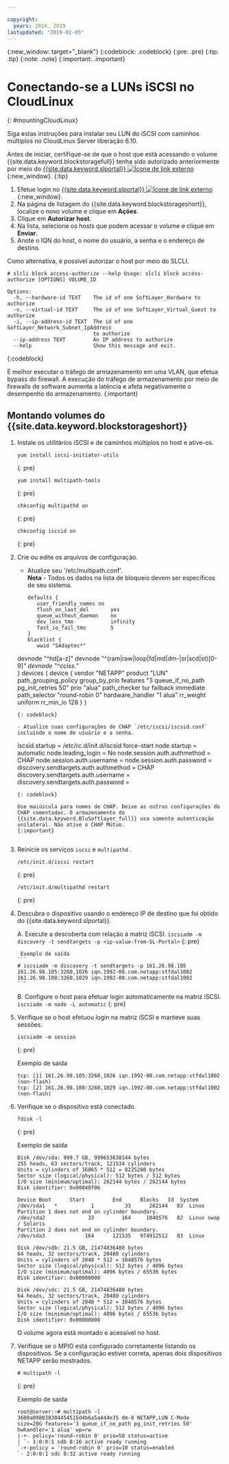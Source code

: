 ```yaml
---

copyright:
  years: 2014, 2019
lastupdated: "2019-02-05"
---
```

{:new_window: target="_blank"}
{:codeblock: .codeblock}
{:pre: .pre}
{:tip: .tip}
{:note: .note}
{:important: .important}

# Conectando-se a LUNs iSCSI no CloudLinux
{: #mountingCloudLinux}

Siga estas instruções para instalar seu LUN do iSCSI com caminhos múltiplos no CloudLinux Server liberação 6.10.

Antes de iniciar, certifique-se de que o host que está acessando o volume {{site.data.keyword.blockstoragefull}} tenha sido autorizado anteriormente por meio do [{{site.data.keyword.slportal}} ![Ícone de link externo](../../icons/launch-glyph.svg "Ícone de link externo")](https://control.softlayer.com/){:new_window}.
{:tip}

1. Efetue login no [{{site.data.keyword.slportal}} ![Ícone de link externo](../../icons/launch-glyph.svg "Ícone de link externo")](https://control.softlayer.com/){:new_window}.
2. Na página de listagem do {{site.data.keyword.blockstorageshort}}, localize o novo volume e clique em **Ações**.
3. Clique em **Autorizar host**.
4. Na lista, selecione os hosts que podem acessar o volume e clique em **Enviar**.
5. Anote o IQN do host, o nome do usuário, a senha e o endereço de destino.

Como alternativa, é possível autorizar o host por meio do SLCLI.
```
# slcli block access-authorize --help Usage: slcli block access-authorize [OPTIONS] VOLUME_ID

Options:
  -h, --hardware-id TEXT    The id of one SoftLayer_Hardware to authorize
  -v, --virtual-id TEXT     The id of one SoftLayer_Virtual_Guest to authorize
  -i, --ip-address-id TEXT  The id of one SoftLayer_Network_Subnet_IpAddress
                            to authorize
  --ip-address TEXT         An IP address to authorize
  --help                    Show this message and exit.
```
{:codeblock}

É melhor executar o tráfego de armazenamento em uma VLAN, que efetua bypass do firewall. A execução do tráfego de armazenamento por meio de firewalls de software aumenta a latência e afeta negativamente o desempenho do armazenamento.
{:important}

## Montando volumes do {{site.data.keyword.blockstorageshort}}

1. Instale os utilitários iSCSI e de caminhos múltiplos no host e ative-os.
   ```
   yum install iscsi-initiator-utils
   ```
   {: pre}

   ```
   yum install multipath-tools

   ```
   {: pre}

   ```
   chkconfig multipathd on
   ```
   {: pre}

   ```
   chkconfig iscsid on
   ```
   {: pre}

2. Crie ou edite os arquivos de configuração.
   - Atualize seu '/etc/multipath.conf'. <br/>**Nota** - Todos os dados na lista de bloqueio devem ser específicos de seu sistema.
     ```
     defaults {
        user_friendly_names no
        flush_on_last_del       yes
        queue_without_daemon    no
        dev_loss_tmo            infinity
        fast_io_fail_tmo        5
     }
     blacklist {
        wwid "SAdaptec*"
   devnode "^hd[a-z]"
   devnode "^(ram|raw|loop|fd|md|dm-|sr|scd|st)[0-9]*"
        devnode "^cciss.*"  
   }
   devices {
     device {
        vendor "NETAPP"
   product "LUN"
   path_grouping_policy group_by_prio
   features "3 queue_if_no_path pg_init_retries 50"
   prio "alua"
   path_checker tur
   failback immediate
   path_selector "round-robin 0"
   hardware_handler "1 alua"
   rr_weight uniform
   rr_min_io 128
   }
     }
     ```
     {: codeblock}

   - Atualize suas configurações de CHAP `/etc/iscsi/iscsid.conf` incluindo o nome de usuário e a senha.

     ```
     iscsid.startup = /etc/rc.d/init.d/iscsid force-start
     node.startup = automatic
     node.leading_login = No
     node.session.auth.authmethod = CHAP
     node.session.auth.username = <USER NAME VALUE FROM PORTAL>
     node.session.auth.password = <PASSWORD VALUE FROM PORTAL>
     discovery.sendtargets.auth.authmethod = CHAP
     discovery.sendtargets.auth.username = <USER NAME VALUE FROM PORTAL>
     discovery.sendtargets.auth.password = <PASSWORD VALUE FROM PORTAL>
     ```
     {: codeblock}

     Use maiúscula para nomes de CHAP. Deixe as outras configurações do CHAP comentadas. O armazenamento do {{site.data.keyword.BluSoftlayer_full}} usa somente autenticação unilateral. Não ative o CHAP Mútuo.
     {:important}


3. Reinicie os serviços  ` iscsi `  e  ` multipathd ` .
   ```
   /etc/init.d/iscsi restart   
   ```
   {: pre}

   ```
   /etc/init.d/multipathd restart   
   ```
   {: pre}

4. Descubra o dispositivo usando o endereço IP de destino que foi obtido do {{site.data.keyword.slportal}}.

     A. Execute a descoberta com relação à matriz iSCSI.
       ```
       iscsiadm -m discovery -t sendtargets -p <ip-value-from-SL-Portal>
       ```
       {: pre}

        Exemplo de saída
       ```
       # iscsiadm -m discovery -t sendtargets -p 161.26.98.105
       161.26.98.105:3260,1026 iqn.1992-08.com.netapp:stfdal1002
       161.26.98.108:3260,1029 iqn.1992-08.com.netapp:stfdal1002
       ```

     B. Configure o host para efetuar login automaticamente na matriz iSCSI.
       ```
       iscsiadm -m node -L automatic
       ```
       {: pre}

5. Verifique se o host efetuou login na matriz iSCSI e manteve suas sessões.
   ```
   iscsiadm -m session
   ```
   {: pre}

   Exemplo de saída
   ```
   tcp: [1] 161.26.98.105:3260,1026 iqn.1992-08.com.netapp:stfdal1002 (non-flash)
   tcp: [2] 161.26.98.108:3260,1029 iqn.1992-08.com.netapp:stfdal1002 (non-flash)
   ```


6. Verifique se o dispositivo está conectado.
   ```
   fdisk -l
   ```
   {: pre}

   Exemplo de saída
   ```
   Disk /dev/sda: 999.7 GB, 999653638144 bytes
   255 heads, 63 sectors/track, 121534 cylinders
   Units = cylinders of 16065 * 512 = 8225280 bytes
   Sector size (logical/physical): 512 bytes / 512 bytes
   I/O size (minimum/optimal): 262144 bytes / 262144 bytes
   Disk identifier: 0x00040f06

   Device Boot      Start         End      Blocks   Id  System
   /dev/sda1   *           1          33      262144   83  Linux
   Partition 1 does not end on cylinder boundary.
   /dev/sda2              33         164     1048576   82  Linux swap / Solaris
   Partition 2 does not end on cylinder boundary.
   /dev/sda3             164      121535   974912512   83  Linux

   Disk /dev/sdb: 21.5 GB, 21474836480 bytes
   64 heads, 32 sectors/track, 20480 cylinders
   Units = cylinders of 2048 * 512 = 1048576 bytes
   Sector size (logical/physical): 512 bytes / 4096 bytes
   I/O size (minimum/optimal): 4096 bytes / 65536 bytes
   Disk identifier: 0x00000000

   Disk /dev/sdc: 21.5 GB, 21474836480 bytes
   64 heads, 32 sectors/track, 20480 cylinders
   Units = cylinders of 2048 * 512 = 1048576 bytes
   Sector size (logical/physical): 512 bytes / 4096 bytes
   I/O size (minimum/optimal): 4096 bytes / 65536 bytes
   Disk identifier: 0x00000000
   ```

   O volume agora está montado e acessível no host.

7. Verifique se o MPIO está configurado corretamente listando os dispositivos. Se a configuração estiver correta, apenas dois dispositivos NETAPP serão mostrados.

   ```
   # multipath -l
   ```
   {: pre}

   Exemplo de saída
   ```
   root@server:~# multipath -l
   3600a098038304454515d4b6a5a444e35 dm-0 NETAPP,LUN C-Mode
   size=20G features='3 queue_if_no_path pg_init_retries 50' hwhandler='1 alua' wp=rw
   |-+- policy='round-robin 0' prio=50 status=active
   | `- 1:0:0:1 sdb 8:16 active ready running
   `-+-policy = 'round-robin 0' prio=10 status=enabled
   `- 2:0:0:1 sdc 8:32 active ready running
   ```
